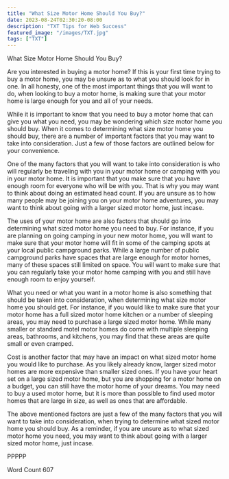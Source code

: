 ```yaml
---
title: "What Size Motor Home Should You Buy?"
date: 2023-08-24T02:30:20-08:00
description: "TXT Tips for Web Success"
featured_image: "/images/TXT.jpg"
tags: ["TXT"]
---
```


What Size Motor Home Should You Buy?

Are you interested in buying a motor home?  If this is your first time trying to buy a motor home, you may be unsure as to what you should look for in one.  In all honesty, one of the most important things that you will want to do, when looking to buy a motor home, is making sure that your motor home is large enough for you and all of your needs.  

While it is important to know that you need to buy a motor home that can give you what you need, you may be wondering which size motor home you should buy. When it comes to determining what size motor home you should buy, there are a number of important factors that you may want to take into consideration.  Just a few of those factors are outlined below for your convenience.

One of the many factors that you will want to take into consideration is who will regularly be traveling with you in your motor home or camping with you in your motor home.  It is important that you make sure that you have enough room for everyone who will be with you. That is why you may want to think about doing an estimated head count.  If you are unsure as to how many people may be joining you on your motor home adventures, you may want to think about going with a larger sized motor home, just incase.

The uses of your motor home are also factors that should go into determining what sized motor home you need to buy.  For instance, if you are planning on going camping in your new motor home, you will want to make sure that your motor home will fit in some of the camping spots at your local public campground parks. While a large number of public campground parks have spaces that are large enough for motor homes, many of these spaces still limited on space.  You will want to make sure that you can regularly take your motor home camping with you and still have enough room to enjoy yourself.

What you need or what you want in a motor home is also something that should be taken into consideration, when determining what size motor home you should get. For instance, if you would like to make sure that your motor home has a full sized motor home kitchen or a number of sleeping areas, you may need to purchase a large sized motor home. While many smaller or standard motel motor homes do come with multiple sleeping areas, bathrooms, and kitchens, you may find that these areas are quite small or even cramped.

Cost is another factor that may have an impact on what sized motor home you would like to purchase.  As you likely already know, larger sized motor homes are more expensive than smaller sized ones.  If you have your heart set on a large sized motor home, but you are shopping for a motor home on a budget, you can still have the motor home of your dreams.  You may need to buy a used motor home, but it is more than possible to find used motor homes that are large in size, as well as ones that are affordable.

The above mentioned factors are just a few of the many factors that you will want to take into consideration, when trying to determine what sized motor home you should buy.  As a reminder, if you are unsure as to what sized motor home you need, you may want to think about going with a larger sized motor home, just incase.

PPPPP

Word Count 607

